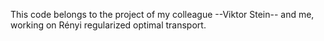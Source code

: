 This code belongs to the project of my colleague --Viktor Stein-- and me, working on Rényi regularized optimal transport.
